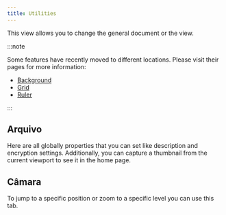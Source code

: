 ```yaml
---
title: Utilities
---
```


This view allows you to change the general document or the view.

:::note

Some features have recently moved to different locations. Please visit their pages for more information:

- [Background](/docs/v2/background)
- [Grid](/docs/v2/tools/grid)
- [Ruler](/docs/v2/tools/ruler)

:::

## Arquivo

Here are all globally properties that you can set like description and encryption settings.
Additionally, you can capture a thumbnail from the current viewport to see it in the home page.

## Câmara

To jump to a specific position or zoom to a specific level you can use this tab.
